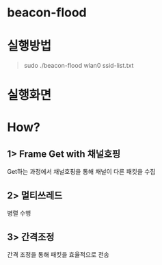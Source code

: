 # beacon-flood

# 실행방법
> sudo ./beacon-flood wlan0 ssid-list.txt

# 실행화면

# How?

## 1> Frame Get with 채널호핑
Get하는 과정에서 채널호핑을 통해 채널이 다른 패킷을 수집

## 2> 멀티쓰레드
병렬 수행


## 3> 간격조정
간격 조정을 통해 패킷을 효율적으로 전송
